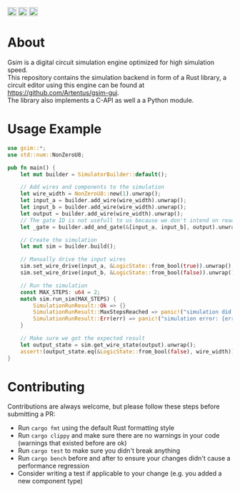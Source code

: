 [<img alt="crates.io" src="https://img.shields.io/crates/v/gsim?style=for-the-badge&logo=rust" height="20">](https://crates.io/crates/gsim)
[<img alt="docs.rs" src="https://img.shields.io/docsrs/gsim?style=for-the-badge&logo=docs.rs" height="20">](https://docs.rs/gsim)
<img alt="build status" src="https://img.shields.io/github/actions/workflow/status/Artentus/gsim/tests.yml?branch=master&style=for-the-badge" height="20">

# About

Gsim is a digital circuit simulation engine optimized for high simulation speed.  
This repository contains the simulation backend in form of a Rust library, a circuit editor using this engine can be found at https://github.com/Artentus/gsim-gui.  
The library also implements a C-API as well a a Python module.


# Usage Example

```rust
use gsim::*;
use std::num::NonZeroU8;

pub fn main() {
    let mut builder = SimulatorBuilder::default();

    // Add wires and components to the simulation
    let wire_width = NonZeroU8::new(1).unwrap();
    let input_a = builder.add_wire(wire_width).unwrap();
    let input_b = builder.add_wire(wire_width).unwrap();
    let output = builder.add_wire(wire_width).unwrap();
    // The gate ID is not usefull to us because we don't intend on reading its data
    let _gate = builder.add_and_gate(&[input_a, input_b], output).unwrap();

    // Create the simulation
    let mut sim = builder.build();

    // Manually drive the input wires
    sim.set_wire_drive(input_a, &LogicState::from_bool(true)).unwrap();
    sim.set_wire_drive(input_b, &LogicState::from_bool(false)).unwrap();

    // Run the simulation
    const MAX_STEPS: u64 = 2;
    match sim.run_sim(MAX_STEPS) {
        SimulationRunResult::Ok => {}
        SimulationRunResult::MaxStepsReached => panic!("simulation did not settle within allowed steps"),
        SimulationRunResult::Err(err) => panic!("simulation error: {err:?}"),
    }

    // Make sure we got the expected result
    let output_state = sim.get_wire_state(output).unwrap();
    assert!(output_state.eq(&LogicState::from_bool(false), wire_width));
}
```


# Contributing

Contributions are always welcome, but please follow these steps before submitting a PR:

- Run `cargo fmt` using the default Rust formatting style
- Run `cargo clippy` and make sure there are no warnings in your code (warnings that existed before are ok)
- Run `cargo test` to make sure you didn't break anything
- Run `cargo bench` before and after to ensure your changes didn't cause a performance regression
- Consider writing a test if applicable to your change (e.g. you added a new component type)
